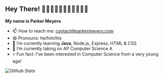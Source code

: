 ## Hey There! 👋👋🏻👋🏼👋🏽👋🏾👋🏿
**My name is Parker Meyers**

- 📫 How to reach me: contact@parkermeyers.com
- 😄 Pronouns: he/him/his
- 🌱 I’m currently learning **Java**, Node.js, Express, HTML & CSS
- 🔭 I’m currently taking on AP Computer Science A
- ⚡ Fun fact: I've been interested in Computer Science from a very young age!

![Github Stats](https://github-readme-stats.vercel.app/api?username=ParkerMeyers&count_private=true&show_icons=true&theme=midnight-purple&border_radius=20&border_color=000000)
